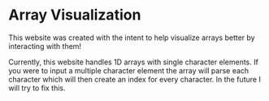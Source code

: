 # Array Visualization

This website was created with the intent to help visualize arrays better by interacting with them!

Currently, this website handles 1D arrays with single character elements. If you were to input a multiple character element the array will parse each character which will then create an index for every character. In the future I will try to fix this.

